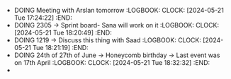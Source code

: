 - DOING Meeting with Arslan tomorrow
  :LOGBOOK:
  CLOCK: [2024-05-21 Tue 17:24:22]
  :END:
- DOING 2305 -> Sprint board- Sana will work on it
  :LOGBOOK:
  CLOCK: [2024-05-21 Tue 18:20:49]
  :END:
- DOING 1219 -> Discuss this thing with Saad
  :LOGBOOK:
  CLOCK: [2024-05-21 Tue 18:21:19]
  :END:
- DOING 24th of 27th of June -> Honeycomb birthday -> Last event was on 17th April
  :LOGBOOK:
  CLOCK: [2024-05-21 Tue 18:32:32]
  :END:
-